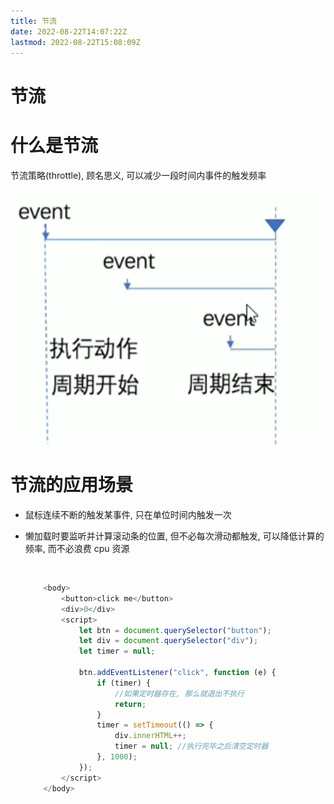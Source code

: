 ```yaml
---
title: 节流
date: 2022-08-22T14:07:22Z
lastmod: 2022-08-22T15:08:09Z
---
```


# 节流

# 什么是节流

节流策略(throttle), 顾名思义, 可以减少一段时间内事件的触发频率

![Snipaste_2022-08-22_14-10-02](assets/Snipaste_2022-08-22_14-10-02-20220822141003-96obnb6.png)​

# 节流的应用场景

* 鼠标连续不断的触发某事件, 只在单位时间内触发一次
* 懒加载时要监听并计算滚动条的位置, 但不必每次滑动都触发, 可以降低计算的频率, 而不必浪费 cpu 资源

  ‍

  ```js
      <body>
          <button>click me</button>
          <div>0</div>
          <script>
              let btn = document.querySelector("button");
              let div = document.querySelector("div");
              let timer = null;

              btn.addEventListener("click", function (e) {
                  if (timer) {
                      //如果定时器存在, 那么就退出不执行
                      return;
                  }
                  timer = setTimeout(() => {
                      div.innerHTML++;
                      timer = null; //执行完毕之后清空定时器
                  }, 1000);
              });
          </script>
      </body>
  ```
